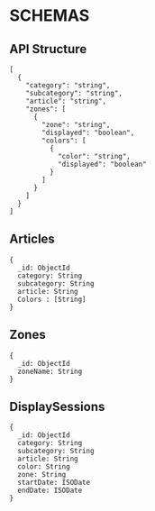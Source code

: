 # SCHEMAS

## API Structure
```
[
  {
    "category": "string",
    "subcategory": "string",
    "article": "string",
    "zones": [
      {
        "zone": "string",
        "displayed": "boolean",
        "colors": [
          {
            "color": "string",
            "displayed": "boolean"
          }
        ]
      }
    ]
  }
]
```

## Articles

```
{
  _id: ObjectId
  category: String
  subcategory: String
  article: String
  Colors : [String]
}
```

## Zones

```
{
  _id: ObjectId
  zoneName: String
}
```

## DisplaySessions
```
{
  _id: ObjectId
  category: String
  subcategory: String
  article: String
  color: String
  zone: String
  startDate: ISODate
  endDate: ISODate
}
```

